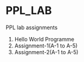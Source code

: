 # PPL_LAB
PPL lab assignments
1. Hello World Programme
2. Assignment-1(A-1 to A-5)
3. Assignment-2(A-1 to A-5)
